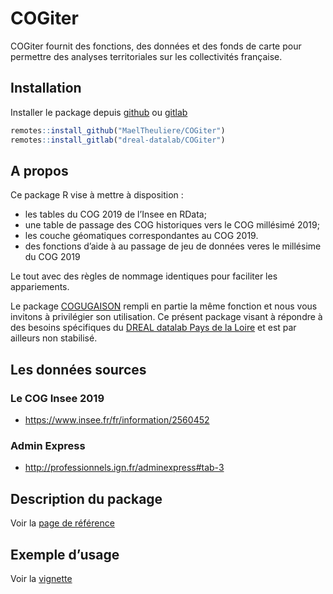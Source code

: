 
<!-- README.md is generated from README.Rmd. Please edit that file -->

# COGiter

COGiter fournit des fonctions, des données et des fonds de carte pour
permettre des analyses territoriales sur les collectivités française.

## Installation

Installer le package depuis [github](https://github.com/) ou
[gitlab](https://gitlab.com)

``` r
remotes::install_github("MaelTheuliere/COGiter")
remotes::install_gitlab("dreal-datalab/COGiter")
```

## A propos

Ce package R vise à mettre à disposition :

  - les tables du COG 2019 de l’Insee en RData;
  - une table de passage des COG historiques vers le COG millésimé 2019;
  - les couche géomatiques correspondantes au COG 2019.
  - des fonctions d’aide à au passage de jeu de données veres le
    millésime du COG 2019

Le tout avec des règles de nommage identiques pour faciliter les
appariements.

Le package [COGUGAISON](https://github.com/antuki/COGugaison) rempli en
partie la même fonction et nous vous invitons à privilégier son
utilisation. Ce présent package visant à répondre à des besoins
spécifiques du [DREAL datalab Pays de la
Loire](http://www.pays-de-la-loire.developpement-durable.gouv.fr/dreal-centre-de-service-de-la-donnee-r1957.html)
et est par ailleurs non stabilisé.

## Les données sources

### Le COG Insee 2019

  - <https://www.insee.fr/fr/information/2560452>

### Admin Express

  - <http://professionnels.ign.fr/adminexpress#tab-3>

## Description du package

Voir la [page de
référence](https://maeltheuliere.github.io/COGiter/reference/index.html)

## Exemple d’usage

Voir la
[vignette](https://maeltheuliere.github.io/COGiter/articles/cogiter.html)
